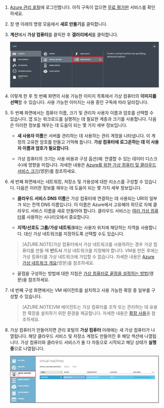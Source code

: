 1. [Azure 관리 포털](http://manage.windowsazure.com)에 로그인합니다. 아직 구독이 없으면 [무료 평가판](http://azure.microsoft.com/pricing/free-trial/) 서비스를 확인하세요.


2. 창 맨 아래의 명령 모음에서 **새로 만들기**를 클릭합니다.


3. **계산**에서 **가상 컴퓨터**를 클릭한 후 **갤러리에서**를 클릭합니다.

	![명령 모음의 갤러리에서로 이동](./media/virtual-machines-create-WindowsVM/fromgallery.png)


4. 이렇게 한 후 첫 번째 화면의 사용 가능한 이미지 목록에서 가상 컴퓨터의 **이미지를 선택**할 수 있습니다. 사용 가능한 이미지는 사용 중인 구독에 따라 달라집니다.


5. 두 번째 화면에서는 컴퓨터 이름, 크기 및 관리자 사용자 이름과 암호를 선택할 수 있습니다. 앱 또는 워크로드를 실행하는 데 필요한 계층과 크기를 사용합니다. 다음은 이러한 정보를 채우는 데 도움이 되는 몇 가지 세부 정보입니다.

	- **새 사용자 이름**은 서버를 관리하는 데 사용하는 관리 계정을 나타냅니다. 이 계정의 고유한 암호를 만들고 기억해 둡니다. **가상 컴퓨터에 로그온하는 데 이 사용자 이름과 암호가 필요합니다**.

	- 가상 컴퓨터의 크기는 사용 비용과 구성 옵션(예: 연결할 수 있는 데이터 디스크 수)에 영향을 미칩니다. 자세한 내용은 [Azure를 위한 가상 컴퓨터 및 클라우드 서비스 크기](http://go.microsoft.com/fwlink/p/?LinkId=466520)(영문)를 참조하세요.


6. 세 번째 화면에서는 네트워킹, 저장소 및 가용성에 대한 리소스를 구성할 수 있습니다. 다음은 이러한 정보를 채우는 데 도움이 되는 몇 가지 세부 정보입니다.


	- **클라우드 서비스 DNS 이름**은 가상 컴퓨터에 연결하는 데 사용되는 URI의 일부가 되는 전역 DNS 이름입니다. 이 이름은 Azure에서 고유해야 하므로 자체 클라우드 서비스 이름을 새로 만들어야 합니다. 클라우드 서비스는 [여러 가상 컴퓨터](../articles/cloud-services-connect-virtual-machine.md)를 사용하는 시나리오에서 중요합니다.

	- **지역/선호도 그룹/가상 네트워크**에는 사용자 위치에 해당하는 지역을 사용합니다. 대신 가상 네트워크를 지정하도록 선택할 수도 있습니다.

	>[AZURE.NOTE]가상 컴퓨터에서 가상 네트워크를 사용하려는 경우 가상 컴퓨터를 만들 때 **반드시** 가상 네트워크를 지정해야 합니다. VM을 만든 후에는 가상 컴퓨터를 가상 네트워크에 가입할 수 없습니다. 자세한 내용은 [Azure 가상 네트워크 개요](http://go.microsoft.com/fwlink/p/?LinkID=294063)(영문)를 참조하세요.

	- 끝점을 구성하는 방법에 대한 지침은 [가상 컴퓨터로 끝점을 설정하는 방법](../articles/virtual-machines-set-up-endpoints.md)(영문)을 참조하세요.


7. 네 번째 구성 화면에서는 VM 에이전트를 설치하고 사용 가능한 확장 중 일부를 구성할 수 있습니다.


	>[AZURE.NOTE]VM 에이전트는 가상 컴퓨터를 조작 또는 관리하는 데 유용한 확장을 설치하기 위한 환경을 제공합니다. 자세한 내용은 [확장 사용](http://go.microsoft.com/FWLink/p/?LinkID=390493)을 참조하세요.

8. 가상 컴퓨터가 만들어지면 관리 포털의 **가상 컴퓨터** 아래에는 새 가상 컴퓨터가 나열됩니다. 해당 클라우드 서비스 및 저장소 계정도 만들어진 후 해당 섹션에 나열됩니다. 가상 컴퓨터와 클라우드 서비스가 둘 다 자동으로 시작되고 해당 상태가 **실행 중**으로 나열됩니다.

	![가상 컴퓨터의 VM 에이전트 및 끝점 구성](./media/virtual-machines-create-WindowsVM/vmcreated.png)

<!---HONumber=58_postMigration-->